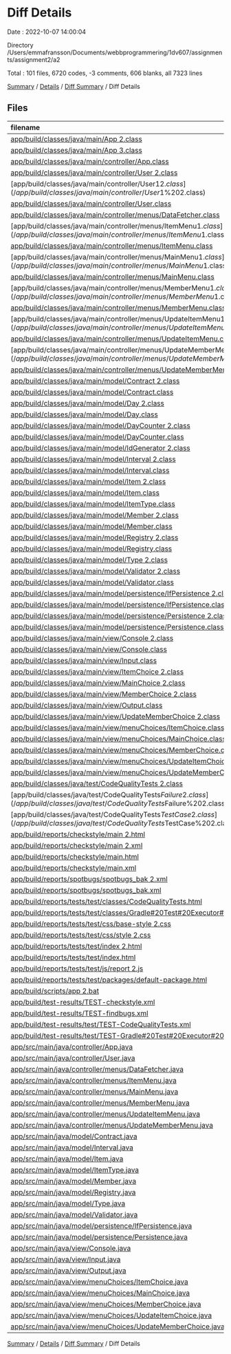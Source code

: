 # Diff Details

Date : 2022-10-07 14:00:04

Directory /Users/emmafransson/Documents/webbprogrammering/1dv607/assignments/assignment2/a2

Total : 101 files,  6720 codes, -3 comments, 606 blanks, all 7323 lines

[Summary](results.md) / [Details](details.md) / [Diff Summary](diff.md) / Diff Details

## Files
| filename | language | code | comment | blank | total |
| :--- | :--- | ---: | ---: | ---: | ---: |
| [app/build/classes/java/main/App 2.class](/app/build/classes/java/main/App%202.class) | Java | 15 | 0 | 0 | 15 |
| [app/build/classes/java/main/App 3.class](/app/build/classes/java/main/App%203.class) | Java | 15 | 0 | 0 | 15 |
| [app/build/classes/java/main/controller/App.class](/app/build/classes/java/main/controller/App.class) | Java | -6 | 0 | 0 | -6 |
| [app/build/classes/java/main/controller/User 2.class](/app/build/classes/java/main/controller/User%202.class) | Java | 138 | 0 | 0 | 138 |
| [app/build/classes/java/main/controller/User$1 2.class](/app/build/classes/java/main/controller/User$1%202.class) | Java | 15 | 0 | 0 | 15 |
| [app/build/classes/java/main/controller/User.class](/app/build/classes/java/main/controller/User.class) | Java | 25 | 0 | 0 | 25 |
| [app/build/classes/java/main/controller/menus/DataFetcher.class](/app/build/classes/java/main/controller/menus/DataFetcher.class) | Java | 48 | 0 | 0 | 48 |
| [app/build/classes/java/main/controller/menus/ItemMenu$1.class](/app/build/classes/java/main/controller/menus/ItemMenu$1.class) | Java | 11 | 0 | 0 | 11 |
| [app/build/classes/java/main/controller/menus/ItemMenu.class](/app/build/classes/java/main/controller/menus/ItemMenu.class) | Java | 48 | 0 | 0 | 48 |
| [app/build/classes/java/main/controller/menus/MainMenu$1.class](/app/build/classes/java/main/controller/menus/MainMenu$1.class) | Java | 10 | 0 | 0 | 10 |
| [app/build/classes/java/main/controller/menus/MainMenu.class](/app/build/classes/java/main/controller/menus/MainMenu.class) | Java | 67 | 0 | 0 | 67 |
| [app/build/classes/java/main/controller/menus/MemberMenu$1.class](/app/build/classes/java/main/controller/menus/MemberMenu$1.class) | Java | 9 | 0 | 0 | 9 |
| [app/build/classes/java/main/controller/menus/MemberMenu.class](/app/build/classes/java/main/controller/menus/MemberMenu.class) | Java | 69 | 0 | 0 | 69 |
| [app/build/classes/java/main/controller/menus/UpdateItemMenu$1.class](/app/build/classes/java/main/controller/menus/UpdateItemMenu$1.class) | Java | 10 | 0 | 0 | 10 |
| [app/build/classes/java/main/controller/menus/UpdateItemMenu.class](/app/build/classes/java/main/controller/menus/UpdateItemMenu.class) | Java | 47 | 0 | 0 | 47 |
| [app/build/classes/java/main/controller/menus/UpdateMemberMenu$1.class](/app/build/classes/java/main/controller/menus/UpdateMemberMenu$1.class) | Java | 9 | 0 | 0 | 9 |
| [app/build/classes/java/main/controller/menus/UpdateMemberMenu.class](/app/build/classes/java/main/controller/menus/UpdateMemberMenu.class) | Java | 43 | 0 | 0 | 43 |
| [app/build/classes/java/main/model/Contract 2.class](/app/build/classes/java/main/model/Contract%202.class) | Java | 31 | 0 | 0 | 31 |
| [app/build/classes/java/main/model/Contract.class](/app/build/classes/java/main/model/Contract.class) | Java | 31 | 0 | 0 | 31 |
| [app/build/classes/java/main/model/Day 2.class](/app/build/classes/java/main/model/Day%202.class) | Java | 13 | 0 | 0 | 13 |
| [app/build/classes/java/main/model/Day.class](/app/build/classes/java/main/model/Day.class) | Java | 13 | 0 | 0 | 13 |
| [app/build/classes/java/main/model/DayCounter 2.class](/app/build/classes/java/main/model/DayCounter%202.class) | Java | 13 | 0 | 0 | 13 |
| [app/build/classes/java/main/model/DayCounter.class](/app/build/classes/java/main/model/DayCounter.class) | Java | 13 | 0 | 0 | 13 |
| [app/build/classes/java/main/model/IdGenerator 2.class](/app/build/classes/java/main/model/IdGenerator%202.class) | Java | 22 | 0 | 0 | 22 |
| [app/build/classes/java/main/model/Interval 2.class](/app/build/classes/java/main/model/Interval%202.class) | Java | 34 | 0 | 0 | 34 |
| [app/build/classes/java/main/model/Interval.class](/app/build/classes/java/main/model/Interval.class) | Java | 34 | 0 | 0 | 34 |
| [app/build/classes/java/main/model/Item 2.class](/app/build/classes/java/main/model/Item%202.class) | Java | 58 | 0 | 0 | 58 |
| [app/build/classes/java/main/model/Item.class](/app/build/classes/java/main/model/Item.class) | Java | 71 | 0 | 0 | 71 |
| [app/build/classes/java/main/model/ItemType.class](/app/build/classes/java/main/model/ItemType.class) | Java | 17 | 0 | 0 | 17 |
| [app/build/classes/java/main/model/Member 2.class](/app/build/classes/java/main/model/Member%202.class) | Java | 63 | 0 | 0 | 63 |
| [app/build/classes/java/main/model/Member.class](/app/build/classes/java/main/model/Member.class) | Java | 64 | 0 | 0 | 64 |
| [app/build/classes/java/main/model/Registry 2.class](/app/build/classes/java/main/model/Registry%202.class) | Java | 69 | 0 | 0 | 69 |
| [app/build/classes/java/main/model/Registry.class](/app/build/classes/java/main/model/Registry.class) | Java | 54 | 0 | 0 | 54 |
| [app/build/classes/java/main/model/Type 2.class](/app/build/classes/java/main/model/Type%202.class) | Java | 18 | 0 | 0 | 18 |
| [app/build/classes/java/main/model/Validator 2.class](/app/build/classes/java/main/model/Validator%202.class) | Java | 38 | 0 | 0 | 38 |
| [app/build/classes/java/main/model/Validator.class](/app/build/classes/java/main/model/Validator.class) | Java | 38 | 0 | 0 | 38 |
| [app/build/classes/java/main/model/persistence/IfPersistence 2.class](/app/build/classes/java/main/model/persistence/IfPersistence%202.class) | Java | 3 | 0 | 1 | 4 |
| [app/build/classes/java/main/model/persistence/IfPersistence.class](/app/build/classes/java/main/model/persistence/IfPersistence.class) | Java | 3 | 0 | 1 | 4 |
| [app/build/classes/java/main/model/persistence/Persistence 2.class](/app/build/classes/java/main/model/persistence/Persistence%202.class) | Java | 15 | 0 | 0 | 15 |
| [app/build/classes/java/main/model/persistence/Persistence.class](/app/build/classes/java/main/model/persistence/Persistence.class) | Java | 15 | 0 | 0 | 15 |
| [app/build/classes/java/main/view/Console 2.class](/app/build/classes/java/main/view/Console%202.class) | Java | 135 | 0 | 6 | 141 |
| [app/build/classes/java/main/view/Console.class](/app/build/classes/java/main/view/Console.class) | Java | 68 | 0 | 0 | 68 |
| [app/build/classes/java/main/view/Input.class](/app/build/classes/java/main/view/Input.class) | Java | 62 | 0 | 4 | 66 |
| [app/build/classes/java/main/view/ItemChoice 2.class](/app/build/classes/java/main/view/ItemChoice%202.class) | Java | 16 | 0 | 0 | 16 |
| [app/build/classes/java/main/view/MainChoice 2.class](/app/build/classes/java/main/view/MainChoice%202.class) | Java | 16 | 0 | 0 | 16 |
| [app/build/classes/java/main/view/MemberChoice 2.class](/app/build/classes/java/main/view/MemberChoice%202.class) | Java | 16 | 0 | 0 | 16 |
| [app/build/classes/java/main/view/Output.class](/app/build/classes/java/main/view/Output.class) | Java | 111 | 0 | 2 | 113 |
| [app/build/classes/java/main/view/UpdateMemberChoice 2.class](/app/build/classes/java/main/view/UpdateMemberChoice%202.class) | Java | 16 | 0 | 0 | 16 |
| [app/build/classes/java/main/view/menuChoices/ItemChoice.class](/app/build/classes/java/main/view/menuChoices/ItemChoice.class) | Java | 16 | 0 | 0 | 16 |
| [app/build/classes/java/main/view/menuChoices/MainChoice.class](/app/build/classes/java/main/view/menuChoices/MainChoice.class) | Java | 16 | 0 | 0 | 16 |
| [app/build/classes/java/main/view/menuChoices/MemberChoice.class](/app/build/classes/java/main/view/menuChoices/MemberChoice.class) | Java | 16 | 0 | 0 | 16 |
| [app/build/classes/java/main/view/menuChoices/UpdateItemChoice.class](/app/build/classes/java/main/view/menuChoices/UpdateItemChoice.class) | Java | 16 | 0 | 0 | 16 |
| [app/build/classes/java/main/view/menuChoices/UpdateMemberChoice.class](/app/build/classes/java/main/view/menuChoices/UpdateMemberChoice.class) | Java | 16 | 0 | 0 | 16 |
| [app/build/classes/java/test/CodeQualityTests 2.class](/app/build/classes/java/test/CodeQualityTests%202.class) | Java | 154 | 0 | 1 | 155 |
| [app/build/classes/java/test/CodeQualityTests$Failure 2.class](/app/build/classes/java/test/CodeQualityTests$Failure%202.class) | Java | 12 | 0 | 0 | 12 |
| [app/build/classes/java/test/CodeQualityTests$TestCase 2.class](/app/build/classes/java/test/CodeQualityTests$TestCase%202.class) | Java | 7 | 0 | 0 | 7 |
| [app/build/reports/checkstyle/main 2.html](/app/build/reports/checkstyle/main%202.html) | HTML | 457 | 0 | 2 | 459 |
| [app/build/reports/checkstyle/main 2.xml](/app/build/reports/checkstyle/main%202.xml) | XML | 102 | 0 | 1 | 103 |
| [app/build/reports/checkstyle/main.html](/app/build/reports/checkstyle/main.html) | HTML | 418 | 0 | 0 | 418 |
| [app/build/reports/checkstyle/main.xml](/app/build/reports/checkstyle/main.xml) | XML | 118 | 0 | 0 | 118 |
| [app/build/reports/spotbugs/spotbugs_bak 2.xml](/app/build/reports/spotbugs/spotbugs_bak%202.xml) | XML | 186 | 0 | 6 | 192 |
| [app/build/reports/spotbugs/spotbugs_bak.xml](/app/build/reports/spotbugs/spotbugs_bak.xml) | XML | 270 | 0 | 10 | 280 |
| [app/build/reports/tests/test/classes/CodeQualityTests.html](/app/build/reports/tests/test/classes/CodeQualityTests.html) | HTML | 233 | 0 | 91 | 324 |
| [app/build/reports/tests/test/classes/Gradle#20Test#20Executor#202.html](/app/build/reports/tests/test/classes/Gradle#20Test#20Executor#202.html) | HTML | 229 | 0 | 1 | 230 |
| [app/build/reports/tests/test/css/base-style 2.css](/app/build/reports/tests/test/css/base-style%202.css) | CSS | 148 | 0 | 31 | 179 |
| [app/build/reports/tests/test/css/style 2.css](/app/build/reports/tests/test/css/style%202.css) | CSS | 66 | 0 | 19 | 85 |
| [app/build/reports/tests/test/index 2.html](/app/build/reports/tests/test/index%202.html) | HTML | 145 | 0 | 1 | 146 |
| [app/build/reports/tests/test/index.html](/app/build/reports/tests/test/index.html) | HTML | 14 | 0 | 0 | 14 |
| [app/build/reports/tests/test/js/report 2.js](/app/build/reports/tests/test/js/report%202.js) | JavaScript | 148 | 1 | 45 | 194 |
| [app/build/reports/tests/test/packages/default-package.html](/app/build/reports/tests/test/packages/default-package.html) | HTML | 14 | 0 | 0 | 14 |
| [app/build/scripts/app 2.bat](/app/build/scripts/app%202.bat) | Batch | 70 | 0 | 22 | 92 |
| [app/build/test-results/TEST-checkstyle.xml](/app/build/test-results/TEST-checkstyle.xml) | XML | 293 | 0 | 0 | 293 |
| [app/build/test-results/TEST-findbugs.xml](/app/build/test-results/TEST-findbugs.xml) | XML | 62 | 0 | 0 | 62 |
| [app/build/test-results/test/TEST-CodeQualityTests.xml](/app/build/test-results/test/TEST-CodeQualityTests.xml) | XML | 233 | 0 | 91 | 324 |
| [app/build/test-results/test/TEST-Gradle#20Test#20Executor#202.xml](/app/build/test-results/test/TEST-Gradle#20Test#20Executor#202.xml) | XML | 125 | 0 | 1 | 126 |
| [app/src/main/java/controller/App.java](/app/src/main/java/controller/App.java) | Java | -19 | 0 | -12 | -31 |
| [app/src/main/java/controller/User.java](/app/src/main/java/controller/User.java) | Java | 31 | 0 | 8 | 39 |
| [app/src/main/java/controller/menus/DataFetcher.java](/app/src/main/java/controller/menus/DataFetcher.java) | Java | 104 | 0 | 20 | 124 |
| [app/src/main/java/controller/menus/ItemMenu.java](/app/src/main/java/controller/menus/ItemMenu.java) | Java | 75 | 0 | 12 | 87 |
| [app/src/main/java/controller/menus/MainMenu.java](/app/src/main/java/controller/menus/MainMenu.java) | Java | 98 | 0 | 16 | 114 |
| [app/src/main/java/controller/menus/MemberMenu.java](/app/src/main/java/controller/menus/MemberMenu.java) | Java | 109 | 0 | 16 | 125 |
| [app/src/main/java/controller/menus/UpdateItemMenu.java](/app/src/main/java/controller/menus/UpdateItemMenu.java) | Java | 90 | 0 | 11 | 101 |
| [app/src/main/java/controller/menus/UpdateMemberMenu.java](/app/src/main/java/controller/menus/UpdateMemberMenu.java) | Java | 77 | 0 | 10 | 87 |
| [app/src/main/java/model/Contract.java](/app/src/main/java/model/Contract.java) | Java | 42 | 0 | 12 | 54 |
| [app/src/main/java/model/Interval.java](/app/src/main/java/model/Interval.java) | Java | 60 | 0 | 16 | 76 |
| [app/src/main/java/model/Item.java](/app/src/main/java/model/Item.java) | Java | 80 | -4 | 17 | 93 |
| [app/src/main/java/model/ItemType.java](/app/src/main/java/model/ItemType.java) | Java | 9 | 0 | 2 | 11 |
| [app/src/main/java/model/Member.java](/app/src/main/java/model/Member.java) | Java | 55 | 0 | 13 | 68 |
| [app/src/main/java/model/Registry.java](/app/src/main/java/model/Registry.java) | Java | 60 | 0 | 12 | 72 |
| [app/src/main/java/model/Type.java](/app/src/main/java/model/Type.java) | Java | -9 | 0 | -2 | -11 |
| [app/src/main/java/model/Validator.java](/app/src/main/java/model/Validator.java) | Java | 82 | 0 | 17 | 99 |
| [app/src/main/java/model/persistence/IfPersistence.java](/app/src/main/java/model/persistence/IfPersistence.java) | Java | 7 | 0 | 4 | 11 |
| [app/src/main/java/model/persistence/Persistence.java](/app/src/main/java/model/persistence/Persistence.java) | Java | 17 | 0 | 5 | 22 |
| [app/src/main/java/view/Console.java](/app/src/main/java/view/Console.java) | Java | 96 | 0 | 35 | 131 |
| [app/src/main/java/view/Input.java](/app/src/main/java/view/Input.java) | Java | 180 | 0 | 29 | 209 |
| [app/src/main/java/view/Output.java](/app/src/main/java/view/Output.java) | Java | 108 | 0 | 21 | 129 |
| [app/src/main/java/view/menuChoices/ItemChoice.java](/app/src/main/java/view/menuChoices/ItemChoice.java) | Java | 8 | 0 | 2 | 10 |
| [app/src/main/java/view/menuChoices/MainChoice.java](/app/src/main/java/view/menuChoices/MainChoice.java) | Java | 9 | 0 | 2 | 11 |
| [app/src/main/java/view/menuChoices/MemberChoice.java](/app/src/main/java/view/menuChoices/MemberChoice.java) | Java | 9 | 0 | 2 | 11 |
| [app/src/main/java/view/menuChoices/UpdateItemChoice.java](/app/src/main/java/view/menuChoices/UpdateItemChoice.java) | Java | 8 | 0 | 1 | 9 |
| [app/src/main/java/view/menuChoices/UpdateMemberChoice.java](/app/src/main/java/view/menuChoices/UpdateMemberChoice.java) | Java | 7 | 0 | 1 | 8 |

[Summary](results.md) / [Details](details.md) / [Diff Summary](diff.md) / Diff Details